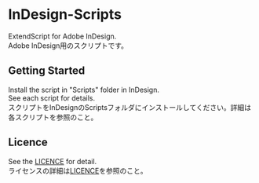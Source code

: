 # InDesign-Scripts
ExtendScript for Adobe InDesign.  
Adobe InDesign用のスクリプトです。

## Getting Started
Install the script in "Scripts" folder in InDesign.  
See each script for details.  
スクリプトをInDesignのScriptsフォルダにインストールしてください。詳細は各スクリプトを参照のこと。

## Licence
See the [LICENCE](https://github.com/UskeS/InDesign-Scripts/blob/master/LICENCE) for detail.  
ライセンスの詳細は[LICENCE](https://github.com/UskeS/InDesign-Scripts/blob/master/LICENCE)を参照のこと。
